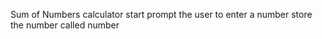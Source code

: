   Sum of Numbers calculator
  start
  prompt the user to enter a number
  store the number called number